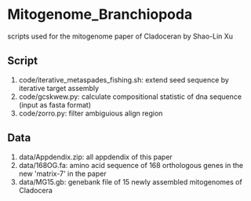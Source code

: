 # Mitogenome_Branchiopoda
scripts used for the mitogenome paper of Cladoceran by Shao-Lin Xu

## Script
1. code/iterative_metaspades_fishing.sh: extend seed sequence by  iterative target assembly
2. code/gcskwew.py: calculate compositional statistic of dna sequence (input as fasta format)
3. code/zorro.py: filter ambiguious align region

## Data
1. data/Appdendix.zip: all appdendix of this paper
2. data/168OG.fa: amino acid sequence of 168 orthologous genes in the new 'matrix-7' in the paper
3. data/MG15.gb: genebank file of 15 newly assembled mitogenomes of Cladocera
